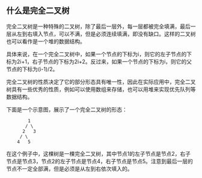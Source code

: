 ## 什么是完全二叉树


完全二叉树是一种特殊的二叉树，除了最后一层外，每一层都被完全填满，最后一层从左到右填入节点，可以不满，但是必须连续填满，即没有缺口。这样的二叉树也可以看作是一个堆的数据结构。

具体来说，在一个完全二叉树中，如果一个节点的下标为i，则它的左子节点的下标为2i+1，右子节点的下标为2i+2。反过来，如果一个节点的下标为i，则它的父节点的下标为(i-1)/2。

完全二叉树的性质决定了它的部分形态具有唯一性，因此在实际应用中，完全二叉树具有一些优秀的性质，例如可以使用数组来存储，也可以用堆来实现优先队列等数据结构。

下面是一个示意图，展示了一个完全二叉树的形态：

```
        1
       / \
      2   3
     / \   
    4   5 
```

在这个例子中，这棵树是一棵完全二叉树，其中节点1的左子节点是节点2，右子节点是节点3，节点2的左子节点是节点4，右子节点是节点5。注意到最后一层的节点不一定全部满，但是必须是从左到右依次填入的。